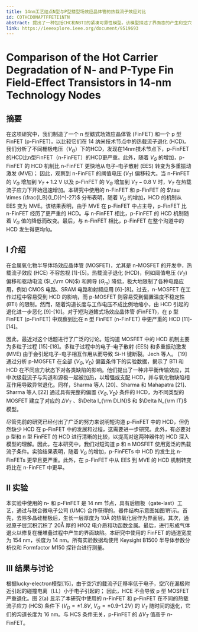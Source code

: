 ```yaml
---
title: 14nm工艺结点N型与P型鳍型场效应晶体管的热载流子效应对比
id: COTHCDONAPTFFETI1NTN
abstract: 提出了一种包括CHC和NBTI的紧凑可靠性模型。该模型描述了界面态的产生和空穴
link: https://ieeexplore.ieee.org/document/9519693
---
```


# Comparison of the Hot Carrier Degradation of N- and P-Type Fin Field-Effect Transistors in 14-nm Technology Nodes

## 摘要

在这项研究中，我们制造了一个 n 型鳍式场效应晶体管 (FinFET) 和一个 p 型 FinFET (p-FinFET)，以比较它们在 14 纳米技术节点中的热载流子退化 (HCD)。我们分析了不同栅极电压（$V_G$）下的HCD，发现在14nm技术节点下，p-FinFET的HCD比n型FinFET（n-FinFET）的HCD更严重。此外，随着 $V_G$ 的增加，p-FinFET 的 HCD 机制比 n-FinFET 更快地从电子-电子散射 (EES) 转变为多重振动激发 (MVE)； 因此，观察到 n-FinFET 的阈值电压 ($V_T$) 偏移较大。当 n-FinFET 的 $V_G$ 增加到 $V_T+1.2$ V 以及 p-FinFET 的 $V_G$ 增加到 $V_T - 0.8$ V 时，$V_T$ 在热载流子应力下开始迅速增加。本研究中使用的 n-FinFET 和 p-FinFET 的 $\tau \times (\frac{I_B}{I_D})^{-27}$ 分布表明，随着 $V_G$ 的增加，HCD 的机制从 EES 变为 MVE。该结果表明，由于 MVE 在 p-FinFET 中占主导，p-FinFET 比 n-FinFET 经历了更严重的 HCD。与 n-FinFET 相比，p-FinFET 的 HCD 机制随着 $V_G$ 值的降低而改变。最后，与 n-FinFET 相比，p-FinFET 在整个沟道中的 HCD 发生得更均匀。

## Ⅰ 介绍

在金属氧化物半导体场效应晶体管 (MOSFET)，尤其是 n-MOSFET 的开发中，热载流子效应 (HCE) 不容忽视 [1]-[5]。热载流子退化 (HCD)，例如阈值电压 ($V_T$) 偏移和驱动电流 ($I_{\rm ON}$) 和跨导 ($G_m$) 降低，极大地限制了各种电路应用，例如 CMOS 电路、SRAM 电路和射频应用 [6]-[8]。过去，n-MOSFET 在工作过程中容易受到 HCD 的影响，而 p-MOSFET 则容易受到偏置温度不稳定性 (BTI) 的限制。然而，随着沟道长度与工作电压不成比例地缩小，由 HCD 引起的退化进一步恶化 [9]-[10]。对于短沟道鳍式场效应晶体管 (FinFET)，在 p 型 FinFET (p-FinFET) 中观察到比在 n 型 FinFET (n-FinFET) 中更严重的 HCD [11]-[14]。

因此，最近对这个话题进行了广泛的讨论。短沟道 MOSFET 中的 HCD 机制主要为多粒子过程 [15]-[18]。多粒子过程中的电子-电子散射 (EES) 和多重振动激发 (MVE) 由于会引起电子-电子相互作用从而导致 Si-H 键断裂。Jech 等人。 [19] 通过分析 p-MOSFET 在全部 $\{V_G, V_D\}$ 偏置条件下的实验数据，揭示了 BTI 和 HCD 在不同应力状态下对各类缺陷的影响。他们提出了一种非平衡传输效应，其中次级载流子与沟道和源极一起被加热，以增强或支配 HCD，并与氧化物缺陷相互作用导致异常退化。同样，Sharma 等人 [20]、Sharma 和 Mahapatra [21]、Sharma 等人 [22] 通过具有完整的偏置 $\{V_G, V_D\}$ 条件的 HCD，为不同类型的 MOSFET 建立了对应的 $\Delta V_T$ 、$\Delta I_{\rm DLIN}$ 和 $\Delta N_{\rm IT}$ 模型。

尽管先前的研究已经付出了广泛的努力来说明短沟道 p-FinFET 中的 HCD，但仍然缺少 HCD 在 p-FinFET 中的发展和过程，这需要进一步研究。此外，有必要对 p 型和 n 型 FinFET 的 HCD 进行清晰的比较，以提高对这两种器件的 HCD 深入模型的理解。因此，在本研究中，我们对短沟道 p 和 n MOSFET 使用宽泛的热载流子条件。实验结果表明，随着 $V_G$ 的增加，p-FinFETs 中 HCD 的发生比 n-FinFETs 更早且更严重。此外，在 p-FinFET 中从 EES 到 MVE 的 HCD 机制转变将比在 n-FinFET 中更早。

## Ⅱ 实验

本实验中使用的 n- 和 p-FinFET 是 14 nm 节点，具有后栅极（gate-last）工艺，通过与联合微电子公司 (UMC) 合作获得的。器件结构示意图如图1所示。首先，去除多晶硅栅极后，生长一层厚度为 10Å 的热氧化层作为界面层。其次，通过原子层沉积沉积了 20Å 厚的 HfO2 电介质和功函数金属。最后，进行形成气体退火以修复在栅堆叠过程中产生的界面缺陷。本研究中使用的 FinFET 的通道宽度为 154 nm，长度为 14 nm。所有实验数据均使用 Keysight B1500 半导体参数分析仪和 Formfactor M150 探针台进行测量。

## Ⅲ 结果与讨论

根据lucky-electron模型[15]，由于空穴的载流子迁移率低于电子，空穴在漏极附近引起的碰撞电离（I.I.）小于电子引起的； 因此，HCE 不会导致 p 型 MOSFET 严重退化。图 2(a) 显示了本研究中使用的 n-FinFET 和 p-FinFET 在不同的热载流子应力 (HCS) 条件下 ($V_D = ±1.8 V$, $V_G = ±0.9–1.2 V$) 的 $V_T$ 随时间的退化，它们的沟道长度为 16 nm。与 HCS 条件无关，p-FinFET 的 $\Delta V_T$ 值高于 n-FinFET。